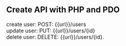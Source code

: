 ## Create API with PHP and PDO

create user: POST: {{url}}/users <br/>
update user: PUT: {{url}}/users/{id} <br/>
delete user: DELETE: {{url}}/users/{id}.
